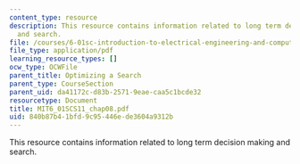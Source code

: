 ```yaml
---
content_type: resource
description: This resource contains information related to long term decision making
  and search.
file: /courses/6-01sc-introduction-to-electrical-engineering-and-computer-science-i-spring-2011/840b87b41bfd9c95446ede3604a9312b_MIT6_01SCS11_chap08.pdf
file_type: application/pdf
learning_resource_types: []
ocw_type: OCWFile
parent_title: Optimizing a Search
parent_type: CourseSection
parent_uid: da41172c-d83b-2571-9eae-caa5c1bcde32
resourcetype: Document
title: MIT6_01SCS11_chap08.pdf
uid: 840b87b4-1bfd-9c95-446e-de3604a9312b
---
```

This resource contains information related to long term decision making and search.


